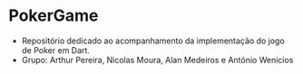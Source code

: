 # PokerGame
- Repositório dedicado ao acompanhamento da implementação do jogo de Poker em Dart.
- Grupo: Arthur Pereira, Nicolas Moura, Alan Medeiros e Antônio Wenicios
